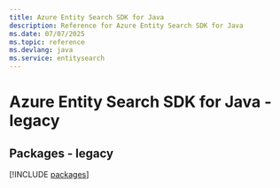 ```yaml
---
title: Azure Entity Search SDK for Java
description: Reference for Azure Entity Search SDK for Java
ms.date: 07/07/2025
ms.topic: reference
ms.devlang: java
ms.service: entitysearch
---
```

# Azure Entity Search SDK for Java - legacy
## Packages - legacy
[!INCLUDE [packages](entity-search-index.md)]